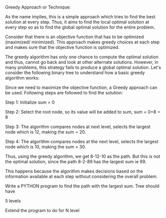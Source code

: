 Greedy Approach or Technique:

As the name implies, this is a simple approach which tries to find the best solution at every step. Thus, it aims to find the local optimal solution at every step so as to find the global optimal solution for the entire problem.

Consider that there is an objective function that has to be optimized (maximized/ minimized). This approach makes greedy choices at each step and makes sure that the objective function is optimized.

The greedy algorithm has only one chance to compute the optimal solution and thus, cannot go back and look at other alternate solutions. However, in many problems, this strategy fails to produce a global optimal solution. Let's consider the following binary tree to understand how a basic greedy algorithm works:



Since we need to maximize the objective function, a Greedy approach can be used. Following steps are followed to find the solution:

Step 1: Initialize sum = 0

Step 2: Select the root node, so its value will be added to sum, sum = 0+8 = 8

Step 3: The algorithm compares nodes at next level, selects the largest node which is 12, making the sum = 20.

Step 4: The algorithm compares nodes at the next level, selects the largest node which is 10, making the sum = 30.

Thus, using the greedy algorithm, we get 8-12-10 as the path. But this is not the optimal solution, since the path 8-2-89 has the largest sum ie 99.

This happens because the algorithm makes decisions based on the information available at each step without considering the overall problem.

Write a PYTHON program to find the path with the largest sum. Tree should have

5 levels 

Extend the program to do for N level